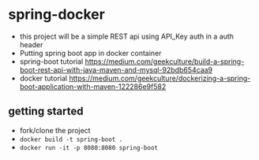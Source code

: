 # spring-docker
- this project will be a simple REST api using API_Key auth in a auth header
- Putting spring boot app in docker container
- spring-boot tutorial https://medium.com/geekculture/build-a-spring-boot-rest-api-with-java-maven-and-mysql-92bdb654caa9
- docker tutorial https://medium.com/geekculture/dockerizing-a-spring-boot-application-with-maven-122286e9f582


## getting started
- fork/clone the project
- `docker build -t spring-boot .`
- `docker run -it -p 8080:8080 spring-boot`